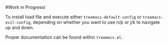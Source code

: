 #Work in Progressi

To install load file and execute either `treemacs-default-config` or `treemacs-evil-config`, depending
on whether you want to use n/p or j/k to navigate up and down.

Proper documentation can be found within `treemacs.el`.
